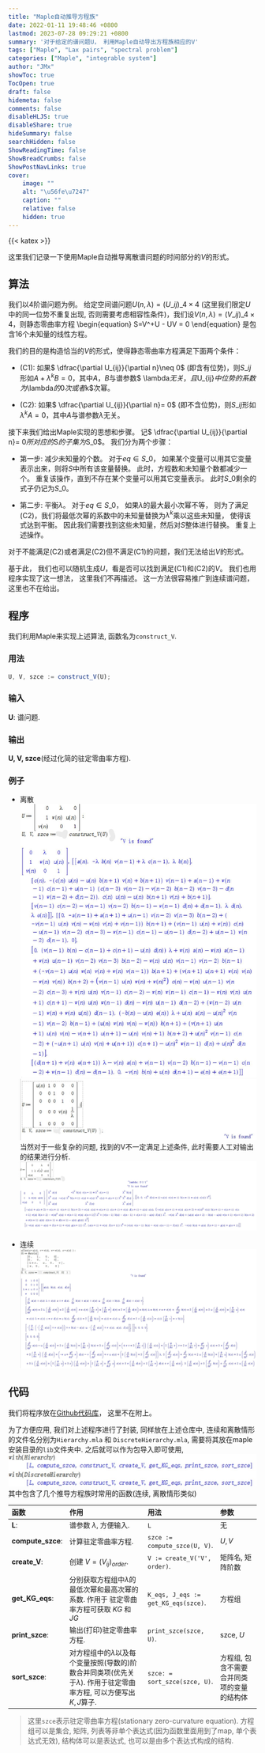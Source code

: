 ```yaml
---
title: "Maple自动推导方程族"
date: 2022-01-11 19:48:46 +0800
lastmod: 2023-07-28 09:29:21 +0800
summary: '对于给定的谱问题U， 利用Maple自动导出方程族相应的V'
tags: ["Maple", "Lax pairs", "spectral problem"]
categories: ["Maple", "integrable system"]
author: "JMx"
showToc: true
TocOpen: true
draft: false
hidemeta: false
comments: false
disableHLJS: true 
disableShare: true
hideSummary: false
searchHidden: false
ShowReadingTime: false
ShowBreadCrumbs: false
ShowPostNavLinks: true
cover:
    image: ""  
    alt: "\u56fe\u7247"  
    caption: "" 
    relative: false 
    hidden: true 
---
```



{{< katex >}}


	
这里我们记录一下使用Maple自动推导离散谱问题的时间部分的$V$的形式。

## 算法

我们以$4$阶谱问题为例。 给定空间谱问题$U(n, \lambda)=(U\_{ij})\_{4\times 4}$ (这里我们限定$U$中的同一位势不重复出现, 否则需要考虑相容性条件)，我们设$V(n, \lambda)=(V\_{ij})\_{4\times 4}$，则静态零曲率方程
\begin{equation}
	S=V^+U - UV = 0
\end{equation}
是包含$16$个未知量的线性方程。 

我们的目的是构造恰当的$V$的形式，使得静态零曲率方程满足下面两个条件：
- (C1): 如果$ \dfrac{\partial U\_{ij}}{\partial n}\neq 0$ (即含有位势)，则$S\_{ij}$形如$A+\lambda^k B=0$，其中$A，B$与谱参数$ \lambda$无关，且$U\_{ij}$中位势的系数为$\lambda$的$0$次或者$k$次幂。

- (C2): 如果$ \dfrac{\partial U\_{ij}}{\partial n}= 0$ (即不含位势)，则$S\_{ij}$形如$\lambda^k A=0$，其中$A$与谱参数$\lambda$无关。

接下来我们给出Maple实现的思想和步骤。 记$ \dfrac{\partial U\_{ij}}{\partial n}= 0$所对应的$S$的子集为$S\_0$。 我们分为两个步骤： 

- 第一步: 减少未知量的个数。 对于$eq\in S\_0$， 如果某个变量可以用其它变量表示出来，则将$S$中所有该变量替换。 此时，方程数和未知量个数都减少一个。 重复该操作，直到不存在某个变量可以用其它变量表示。 此时$S\_0$剩余的式子仍记为$S\_0$。

- 第二步: 平衡$\lambda$。 对于$eq\in S\_0$， 如果$\lambda$的最大最小次幂不等， 则为了满足(C2)，我们将最低次幂的系数中的未知量替换为$\lambda^k$乘以这些未知量， 使得该式达到平衡。 因此我们需要找到这些未知量，然后对$S$整体进行替换。 重复上述操作。


对于不能满足(C2)或者满足(C2)但不满足(C1)的问题，我们无法给出$V$的形式。

基于此， 我们也可以随机生成$U$，看是否可以找到满足(C1)和(C2)的$V$。 我们也用程序实现了这一想法， 这里我们不再描述。 这一方法很容易推广到连续谱问题，这里也不在给出。


## 程序


我们利用Maple来实现上述算法, 函数名为`construct_V`.

### 用法
```javascript
U, V, szce := construct_V(U);
```

### 输入
**U**: 谱问题.

### 输出
**U, V, szce**(经过化简的驻定零曲率方程).

### 例子
- 离散
![](images/d1.jpg)
![](images/d2.jpg)
当然对于一些复杂的问题, 找到的V不一定满足上述条件, 此时需要人工对输出的结果进行分析.
![](images/d-error.jpg)

- 连续
![](images/c1.jpg)


## 代码

我们将程序放在[Github代码库](https://github.com/jiandandaoxingfu/derive-hierarchy-V)， 这里不在附上。

为了方便应用, 我们对上述程序进行了封装, 同样放在上述仓库中, 连续和离散情形的文件名分别为`Hierarchy.mla` 和 `DiscreteHierarchy.mla`, 需要将其放在maple安装目录的`lib`文件夹中. 之后就可以作为包导入即可使用,
![](images/m1.jpg)
其中包含了几个推导方程族时常用的函数(连续, 离散情形类似)

|函数|作用|用法|参数|
|:---|:---|:---|:---|
| **L**:| 谱参数 $\lambda$, 方便输入. |`L` |无 |
| **compute_szce**:| 计算驻定零曲率方程. |`szce := compute_szce(U, V)`. |$U, V$ |
| **create_V**:| 创建 $V=(V_{ij})_{order}$. |`V := create_V('V', order)`.|矩阵名, 矩阵阶数|
| **get_KG_eqs**:| 分别获取方程组中$\lambda$的最低次幂和最高次幂的系数. 作用于 驻定零曲率方程可获取 $KG$ 和 $JG$ |`K_eqs, J_eqs := get_KG_eqs(szce)`. |方程组|
| **print_szce**:| 输出(打印)驻定零曲率方程. |`print_szce(szce, U)`. |szce, $U$|
| **sort_szce**:| 对方程组中的$\lambda$以及每个变量按照(导数的)阶数合并同类项(优先关于$\lambda$). 作用于驻定零曲率方程, 可以方便写出$K, J$算子. |`szce: = sort_szce(szce, U)`. |方程组, 包含不需要合并同类项的变量的结构体|

> 这里`szce`表示驻定零曲率方程(stationary zero-curvature equation).
方程组可以是集合, 矩阵, 列表等非单个表达式(因为函数里面用到了map, 单个表达式无效), 
结构体可以是表达式, 也可以是由多个表达式构成的结构.